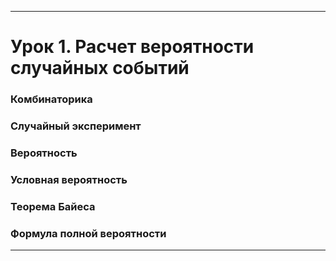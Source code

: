 ***
# Урок 1. Расчет вероятности случайных событий
### Комбинаторика
### Случайный эксперимент
### Вероятность
### Условная вероятность
### Теорема Байеса
### Формула полной вероятности

***

